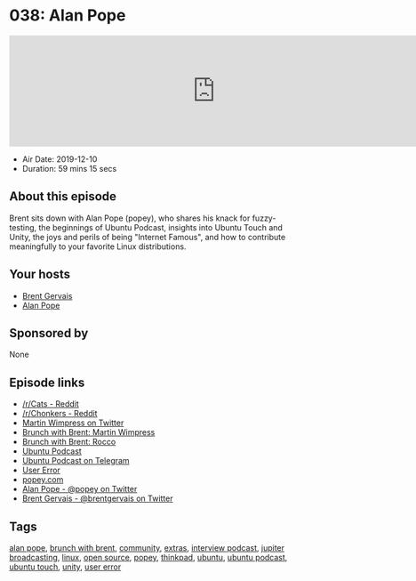 # 038: Alan Pope

<iframe src="https://player.fireside.fm/v2/WTrMvATU+zC7V9vQ-?theme=dark" width="740" height="200" frameborder="0" scrolling="no"></iframe>

* Air Date: 2019-12-10
* Duration: 59 mins 15 secs

## About this episode

Brent sits down with Alan Pope (popey), who shares his knack for fuzzy-testing, the beginnings of Ubuntu Podcast, insights into Ubuntu Touch and Unity, the joys and perils of being "Internet Famous", and how to contribute meaningfully to your favorite Linux distributions.

## Your hosts
* [Brent Gervais](https://extras.show//hosts/brent)
* [Alan Pope](https://extras.show//guests/popey)

## Sponsored by

None



## Episode links

  * [/r/Cats - Reddit](https://www.reddit.com/r/cats/ "/r/Cats - Reddit")
  * [/r/Chonkers - Reddit](https://www.reddit.com/r/Chonkers/ "/r/Chonkers - Reddit")
  * [Martin Wimpress on Twitter](https://twitter.com/m_wimpress "Martin Wimpress on Twitter")
  * [Brunch with Brent: Martin Wimpress](https://extras.show/29 "Brunch with Brent: Martin Wimpress")
  * [Brunch with Brent: Rocco](https://extras.show/36 "Brunch with Brent: Rocco")
  * [Ubuntu Podcast](https://ubuntupodcast.org/ "Ubuntu Podcast")
  * [Ubuntu Podcast on Telegram](https://ubuntupodcast.org/telegram "Ubuntu Podcast on Telegram")
  * [User Error](https://error.show/ "User Error")
  * [popey.com](http://popey.com/ "popey.com")
  * [Alan Pope - @popey on Twitter](https://twitter.com/popey "Alan Pope - @popey on Twitter")
  * [Brent Gervais - @brentgervais on Twitter](https://twitter.com/brentgervais "Brent Gervais - @brentgervais on Twitter")



## Tags

[alan pope](https://extras.show//tags/alan%20pope), [brunch with brent](https://extras.show//tags/brunch%20with%20brent), [community](https://extras.show//tags/community), [extras](https://extras.show//tags/extras), [interview podcast](https://extras.show//tags/interview%20podcast), [jupiter broadcasting](https://extras.show//tags/jupiter%20broadcasting), [linux](https://extras.show//tags/linux), [open source](https://extras.show//tags/open%20source), [popey](https://extras.show//tags/popey), [thinkpad](https://extras.show//tags/thinkpad), [ubuntu](https://extras.show//tags/ubuntu), [ubuntu podcast](https://extras.show//tags/ubuntu%20podcast), [ubuntu touch](https://extras.show//tags/ubuntu%20touch), [unity](https://extras.show//tags/unity), [user error](https://extras.show//tags/user%20error)